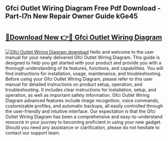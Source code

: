 ## Gfci Outlet Wiring Diagram Free Pdf Download - Part-I7n New Repair Owner Guide kGe45

# <h2><a href="http://dfltc5q.blite.top/?on=Gfci+Outlet+Wiring+Diagram">🔗Download New 👉🔴 Gfci Outlet Wiring Diagram</a></h2>

[![Gfci Outlet Wiring Diagram download](https://i.imgur.com/lujVjoI.png)](http://dfltc5q.blite.top/?on=Gfci+Outlet+Wiring+Diagram)
Hello and welcome to the user manual for your newly delivered Gfci Outlet Wiring Diagram. This guide is designed to help you get started with your product and provide you with a thorough understanding of its features, functions, and capabilities. You will find instructions for installation, usage, maintenance, and troubleshooting. Before using your Gfci Outlet Wiring Diagram, please refer to this user manual for detailed instructions on product setup, operation, and troubleshooting. It includes clear instructions for installation, setup, and operation, as well as important safety information. Gfci Outlet Wiring Diagram advanced features include image recognition, voice commands, customizable profiles, and automatic backups, all easily controlled through the user-friendly and intuitive interface. Our expectation is that the Gfci Outlet Wiring Diagram has been a comprehensive and easy-to-understand resource in your journey to becoming proficient in using your new gadget. Should you need any assistance or clarification, please do not hesitate to contact our support team.
